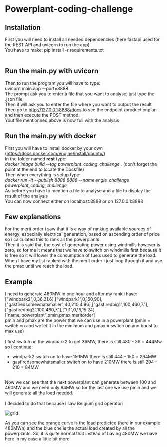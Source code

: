# Powerplant-coding-challenge
## Installation
First you will need to install all needed dependencies (here fastapi used for the REST API and uvicorn to run the app) <br />
You have to make: pip install -r requirements.txt <br />
<br />
## Run the main.py with uvicorn 
Then to run the program you will have to type: <br />
uvicorn main:app --port=8888 <br />
The prompt ask you to enter a file that you want to analyse, just type the .json file <br />
Then it will ask you to enter the file where you want to output the result <br />
Then go to http://127.0.0.1:8888/docs to see the endpoint /productionplan and then execute the POST method. <br />
Yout file mentionned above is now full with the analysis
<br />
## Run the main.py with docker
First you will have to install docker by your own (https://docs.docker.com/engine/install/ubuntu/) <br />
In the folder named **rest** type:  <br />
*docker image build --tag powerplant_coding_challenge .* (don't forget the point at the end to locate the Dockfile) <br />
Then when everything is setup type: <br />
*docker run -it --publish 8888:8888 --name engie_challenge powerplant_coding_challenge* <br />
As before you have to mention a file to analyse and a file to display the result of the analysis <br />
You can now connect either on localhost:8888 or on 127.0.0.1:8888
## Few explanations
For the merit order i saw that it is a way of ranking available sources of energy, especially electrical generation, based on ascending order of price so i calculated this to rank all the powerplants. <br />
Then it is said that the cost of generating power using windmills however is zero, so for me it means that we have to switch on windmills first because it is free so it will lower the consumption of fuels used to generate the load. <br />
When I have my list ranked with the merit order i just loop through it and use the pmax until we reach the load.<br />
## Example
I need to generate 480MW in one hour and after my rank i have: <br />
["windpark2",0,36,21.6],["windpark1",0,150,90],["gasfiredsomewhatsmaller",40,210,4.96],["gasfiredbig1",100,460,7.1],["gasfiredbig2",100,460,7.1],["tj1",0,16,15.24] <br />
['name_powerplant",pmin,pmax,meritorder] <br />
pmin and pmax are the power that we can use in a powerplant (pmin = switch on and we let it in the minimum and pmax = switch on and boost to max use) <br />
<br />
I first switch on the windpark2 to get 36MW, there is still 480 - 36 = 444Mw so i continue:<br />
- windpark2 switch on to have 150MW there is still 444 - 150 = 294MW <br />
- gasfiredsomewhatsmaller switch on to have 210MW there is still 294 - 210 = 84MW <br />
<br />
Now we can see that the next powerplant can generate between 100 and 460MW and we need only 84MW so for the last one we use pmin and we will generate all the load needed. <br />
<br />
I decided to do that because i saw Belgium grid operator: <br />


![grid](https://github.com/SamyBO98/powerplant-coding-challenge/assets/90256223/2a8d9da5-560e-4079-beca-4340fa466bb2)  <br />
 
 As you can see the orange curve is the load predicted (here in our example 480MWh) and the blue one is the actual load created by all the powerplants. So, it is quite normal that instead of having 480MW we have here in my case a little bit more.


